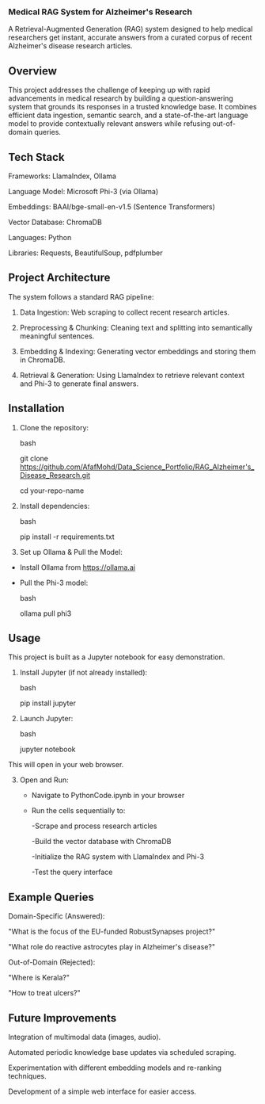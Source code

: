 ### Medical RAG System for Alzheimer's Research
A Retrieval-Augmented Generation (RAG) system designed to help medical researchers get instant, accurate answers from a curated corpus of recent Alzheimer's disease research articles.

## Overview
This project addresses the challenge of keeping up with rapid advancements in medical research by building a question-answering system that grounds its responses in a trusted knowledge base. It combines efficient data ingestion, semantic search, and a state-of-the-art language model to provide contextually relevant answers while refusing out-of-domain queries.

## Tech Stack
Frameworks: LlamaIndex, Ollama

Language Model: Microsoft Phi-3 (via Ollama)

Embeddings: BAAI/bge-small-en-v1.5 (Sentence Transformers)

Vector Database: ChromaDB

Languages: Python

Libraries: Requests, BeautifulSoup, pdfplumber

## Project Architecture
The system follows a standard RAG pipeline:

1. Data Ingestion: Web scraping to collect recent research articles.

2. Preprocessing & Chunking: Cleaning text and splitting into semantically meaningful sentences.

3. Embedding & Indexing: Generating vector embeddings and storing them in ChromaDB.

4. Retrieval & Generation: Using LlamaIndex to retrieve relevant context and Phi-3 to generate final answers.

## Installation
1. Clone the repository:

   bash

   git clone https://github.com/AfafMohd/Data_Science_Portfolio/RAG_Alzheimer's_Disease_Research.git

   cd your-repo-name

2. Install dependencies:

   bash
   
   pip install -r requirements.txt

4. Set up Ollama & Pull the Model:

- Install Ollama from https://ollama.ai

- Pull the Phi-3 model:

  bash
  
  ollama pull phi3
  
## Usage

This project is built as a Jupyter notebook for easy demonstration.

1. Install Jupyter (if not already installed):

   bash

   pip install jupyter

2. Launch Jupyter:

   bash

   jupyter notebook

This will open in your web browser.

3. Open and Run:
   
   - Navigate to PythonCode.ipynb in your browser

   - Run the cells sequentially to:

       -Scrape and process research articles

       -Build the vector database with ChromaDB

       -Initialize the RAG system with LlamaIndex and Phi-3

       -Test the query interface

## Example Queries
Domain-Specific (Answered):

"What is the focus of the EU-funded RobustSynapses project?"

"What role do reactive astrocytes play in Alzheimer's disease?"

Out-of-Domain (Rejected):

"Where is Kerala?"

"How to treat ulcers?"

## Future Improvements
Integration of multimodal data (images, audio).

Automated periodic knowledge base updates via scheduled scraping.

Experimentation with different embedding models and re-ranking techniques.

Development of a simple web interface for easier access.
